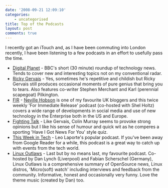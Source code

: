 ```yaml
---
date: '2008-09-21 12:09:10'
categories:
    - uncategorised
title: Top of the Podcasts
layout: post
comments: true
---
```


I recently got an iTouch and, as I have been commuting into London
recently, I have been listening to a few podcasts in an effort to
usefully pass the time.

-   [Digital Planet](http://www.bbc.co.uk/radio/podcasts/digitalp/) -
    BBC's short (30 minute) roundup of technology news. Tends to cover
    new and interesting topics not on my conventional radar.
-   [Ricky Gervais](http://www.rickygervais.com/podcasts2.php) - Yes,
    sometimes he's repetitive and childish but Ricky Gervais still
    produces occasional moments of pure genius that bring you to tears.
    Also features co-writer Stephen Merchant and Karl (perennial
    scapegoat) Pilkington.
-   [FIR](http://www.forimmediaterelease.biz/) - [Neville
    Hobson](http://www.nevillehobson.com/) is one of my favourite UK
    bloggers and this twice weekly 'For Immediate Release' podcast
    (co-hosted with Shel Holtz) covers a wide range of developments in
    social media and use of new technology in the Enterprise both in the
    US and Europe.
-   [Fighting Talk](http://www.bbc.co.uk/radio/podcasts/ft/) - Like
    Gervais, Colin Murray seems to provoke strong opinions but I like
    his sense of humour and quick wit as he comperes a sporting 'Have I
    Got News For You' style quiz.
-   [This Week in Tech](http://twit.tv/twit) - Leo Laporte's popular
    podcast. If you've been away from Google Reader for a while, this
    podcast is a great way to catch up with events from the tech world.
-   [Linux Outlaws](http://linuxoutlaws.com/podcast) - Last but by no
    means last, my favourite podcast. Co-hosted by Dan Lynch (Liverpool)
    and Fabian Scherschel (Germany), Linux Outlaws is a comprehensive
    summary of OpenSource news, Linux distros, 'Micro(soft) watch'
    including interviews and feedback from the community. Informative,
    honest and occasionally very funny. Love the theme music (created by
    Dan) too.

